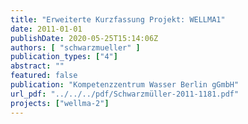 ```yaml
---
title: "Erweiterte Kurzfassung Projekt: WELLMA1"
date: 2011-01-01
publishDate: 2020-05-25T15:14:06Z
authors: [ "schwarzmueller" ]
publication_types: ["4"]
abstract: ""
featured: false
publication: "Kompetenzzentrum Wasser Berlin gGmbH"
url_pdf: "../../../pdf/Schwarzmüller-2011-1181.pdf"
projects: ["wellma-2"]
---
```


